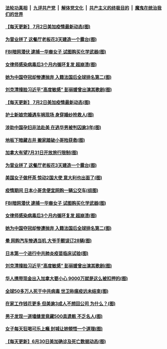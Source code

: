 

####  [法轮功真相](../../../../basic/blob/master/README.md?t=07030031) &nbsp;|&nbsp; [九评共产党](../../../../9ping.md/blob/master/README.md?t=07030031) &nbsp;|&nbsp; [解体党文化](../../../../jtdwh.md/blob/master/README.md?t=07030031)  &nbsp;|&nbsp; [共产主义的终极目的](../../../../gczydzjmd.md/blob/master/README.md?t=07030031) &nbsp;|&nbsp; [魔鬼在统治我们的世界](../../../../mgztzwmdsj.md/blob/master/README.md?t=07030031) 

#### [【每天更新】 7月2日美加疫情最新动态(图)](../pages/p3/938379.md?t=07030031) 

#### [为营业拼了 这餐厅老板花3天建造一个露台(图)](../pages/p3/938391.md?t=07030031) 

#### [FBI暗网潜伏 逮捕一华裔女子 试图购买化学武器(图)](../pages/p3/938338.md?t=07030031) 

#### [女律师感染病毒后3个月内循环复发 超崩溃(图)](../pages/p3/938300.md?t=07030031) 

#### [她为中国夺冠却惨遭抛弃 入籍法国后全球排名第二(图)](../pages/p3/938265.md?t=07030031) 

#### [刘克清撞脸习近平“高度敏感” 彭丽媛曾出演其歌剧(图)](../pages/p3/938270.md?t=07030031) 

#### [【每天更新】 7月2日美加疫情最新动态(图)](../pages/p3/938379.md?t=07030031) 

#### [护士新娘完婚遇车祸现场 身穿婚纱抢救人(图)](../pages/p3/938455.md?t=07030031) 

#### [涉助中国孕妇非法赴美 在逃华男被判囚逾3年(图)](../pages/p3/938450.md?t=07030031) 

#### [地板下暗藏古井 搬家踏破小哥险获救(图)](../pages/p3/938396.md?t=07030031) 

#### [加拿大有望7月31日开放旅行限制(图)](../pages/p3/938395.md?t=07030031) 

#### [为营业拼了 这餐厅老板花3天建造一个露台(图)](../pages/p3/938391.md?t=07030031) 

#### [美国女子做杯茶 惊动2国大使 意大利也出面了(图)](../pages/p3/938370.md?t=07030031) 

#### [疫情期间 日本小哥贪便宜网购一辆公交车(组图)](../pages/p3/938361.md?t=07030031) 

#### [FBI暗网潜伏 逮捕一华裔女子 试图购买化学武器(图)](../pages/p3/938338.md?t=07030031) 

#### [女律师感染病毒后3个月内循环复发 超崩溃(图)](../pages/p3/938300.md?t=07030031) 

#### [她为中国夺冠却惨遭抛弃 入籍法国后全球排名第二(图)](../pages/p3/938265.md?t=07030031) 

#### [晕 网购汽车惨遇当机 大爷手颤误订28辆(图)](../pages/p3/938260.md?t=07030031) 

#### [日本第一个进行中共肺炎疫苗临床试验(图)](../pages/p3/938296.md?t=07030031) 

#### [刘克清撞脸习近平“高度敏感” 彭丽媛曾出演其歌剧(图)](../pages/p3/938270.md?t=07030031) 

#### [华人携带现金出入加拿大要小心 9000万就是这么被扣押的(图)](../pages/p3/938233.md?t=07030031) 

#### [全球50多万人死于中共病毒 世卫称瘟疫远未结束(图)](../pages/p3/938234.md?t=07030031) 

#### [在家工作钱花更多 但美逾3成人不想回公司 为什么？(图)](../pages/p3/938229.md?t=07030031) 

#### [男子发现一道墙缝里竟藏500具遗骸 不乏名人(图)](../pages/p3/938223.md?t=07030031) 

#### [女子每天狂喝可乐上瘾 封城让她顿悟一个道理(图)](../pages/p3/938217.md?t=07030031) 

#### [【每天更新】6月30日美加确诊及死亡数据动态(图)](../pages/p3/935173.md?t=07030031) 

